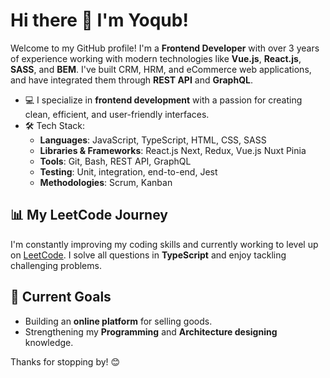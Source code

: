 # Hi there 👋 I'm Yoqub!

Welcome to my GitHub profile! I'm a **Frontend Developer** with over 3 years of experience working with modern technologies like **Vue.js**, **React.js**, **SASS**, and **BEM**. I've built CRM, HRM, and eCommerce web applications, and have integrated them through **REST API** and **GraphQL**. 

- 💻 I specialize in **frontend development** with a passion for creating clean, efficient, and user-friendly interfaces.
- 🛠️ Tech Stack: 
  - **Languages**: JavaScript, TypeScript, HTML, CSS, SASS
  - **Libraries & Frameworks**: React.js Next, Redux, Vue.js Nuxt Pinia
  - **Tools**: Git, Bash, REST API, GraphQL
  - **Testing**: Unit, integration, end-to-end, Jest
  - **Methodologies**: Scrum, Kanban

## 📊 My LeetCode Journey
I'm constantly improving my coding skills and currently working to level up on [LeetCode](https://leetcode.com/ys-yoqub). I solve all questions in **TypeScript** and enjoy tackling challenging problems.

## 🎯 Current Goals
- Building an **online platform** for selling goods.
- Strengthening my **Programming** and **Architecture designing** knowledge.

Thanks for stopping by! 😊
